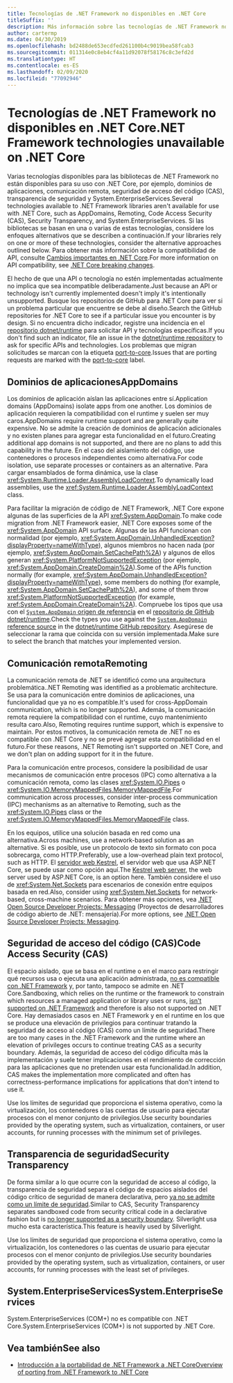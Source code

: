 ```yaml
---
title: Tecnologías de .NET Framework no disponibles en .NET Core
titleSuffix: ''
description: Más información sobre las tecnologías de .NET Framework no disponibles en .NET Core
author: cartermp
ms.date: 04/30/2019
ms.openlocfilehash: bd2488de653ecdfed261100b4c9019bea58fcab3
ms.sourcegitcommit: 011314e0c8eb4cf4a11d92078f58176c8c3efd2d
ms.translationtype: HT
ms.contentlocale: es-ES
ms.lasthandoff: 02/09/2020
ms.locfileid: "77092946"
---
```

# <a name="net-framework-technologies-unavailable-on-net-core"></a><span data-ttu-id="441b6-103">Tecnologías de .NET Framework no disponibles en .NET Core</span><span class="sxs-lookup"><span data-stu-id="441b6-103">.NET Framework technologies unavailable on .NET Core</span></span>

<span data-ttu-id="441b6-104">Varias tecnologías disponibles para las bibliotecas de .NET Framework no están disponibles para su uso con .NET Core, por ejemplo, dominios de aplicaciones, comunicación remota, seguridad de acceso del código (CAS), transparencia de seguridad y System.EnterpriseServices.</span><span class="sxs-lookup"><span data-stu-id="441b6-104">Several technologies available to .NET Framework libraries aren't available for use with .NET Core, such as AppDomains, Remoting, Code Access Security (CAS), Security Transparency, and System.EnterpriseServices.</span></span> <span data-ttu-id="441b6-105">Si las bibliotecas se basan en una o varias de estas tecnologías, considere los enfoques alternativos que se describen a continuación.</span><span class="sxs-lookup"><span data-stu-id="441b6-105">If your libraries rely on one or more of these technologies, consider the alternative approaches outlined below.</span></span> <span data-ttu-id="441b6-106">Para obtener más información sobre la compatibilidad de API, consulte [Cambios importantes en .NET Core](../compatibility/breaking-changes.md).</span><span class="sxs-lookup"><span data-stu-id="441b6-106">For more information on API compatibility, see [.NET Core breaking changes](../compatibility/breaking-changes.md).</span></span>

<span data-ttu-id="441b6-107">El hecho de que una API o tecnología no estén implementadas actualmente no implica que sea incompatible deliberadamente.</span><span class="sxs-lookup"><span data-stu-id="441b6-107">Just because an API or technology isn't currently implemented doesn't imply it's intentionally unsupported.</span></span> <span data-ttu-id="441b6-108">Busque los repositorios de GitHub para .NET Core para ver si un problema particular que encuentre se debe al diseño.</span><span class="sxs-lookup"><span data-stu-id="441b6-108">Search the GitHub repositories for .NET Core to see if a particular issue you encounter is by design.</span></span> <span data-ttu-id="441b6-109">Si no encuentra dicho indicador, registre una incidencia en el [repositorio dotnet/runtime](https://github.com/dotnet/runtime/issues) para solicitar API y tecnologías específicas.</span><span class="sxs-lookup"><span data-stu-id="441b6-109">If you don't find such an indicator, file an issue in the [dotnet/runtime repository](https://github.com/dotnet/runtime/issues) to ask for specific APIs and technologies.</span></span> <span data-ttu-id="441b6-110">Los problemas que migran solicitudes se marcan con la etiqueta [port-to-core](https://github.com/dotnet/runtime/labels/port-to-core).</span><span class="sxs-lookup"><span data-stu-id="441b6-110">Issues that are porting requests are marked with the [port-to-core](https://github.com/dotnet/runtime/labels/port-to-core) label.</span></span>

## <a name="appdomains"></a><span data-ttu-id="441b6-111">Dominios de aplicaciones</span><span class="sxs-lookup"><span data-stu-id="441b6-111">AppDomains</span></span>

<span data-ttu-id="441b6-112">Los dominios de aplicación aíslan las aplicaciones entre sí.</span><span class="sxs-lookup"><span data-stu-id="441b6-112">Application domains (AppDomains) isolate apps from one another.</span></span> <span data-ttu-id="441b6-113">Los dominios de aplicación requieren la compatibilidad con el runtime y suelen ser muy caros.</span><span class="sxs-lookup"><span data-stu-id="441b6-113">AppDomains require runtime support and are generally quite expensive.</span></span> <span data-ttu-id="441b6-114">No se admite la creación de dominios de aplicación adicionales y no existen planes para agregar esta funcionalidad en el futuro.</span><span class="sxs-lookup"><span data-stu-id="441b6-114">Creating additional app domains is not supported, and there are no plans to add this capability in the future.</span></span> <span data-ttu-id="441b6-115">En el caso del aislamiento del código, use contenedores o procesos independientes como alternativa.</span><span class="sxs-lookup"><span data-stu-id="441b6-115">For code isolation, use separate processes or containers as an alternative.</span></span> <span data-ttu-id="441b6-116">Para cargar ensamblados de forma dinámica, use la clase <xref:System.Runtime.Loader.AssemblyLoadContext>.</span><span class="sxs-lookup"><span data-stu-id="441b6-116">To dynamically load assemblies, use the <xref:System.Runtime.Loader.AssemblyLoadContext> class.</span></span>

<span data-ttu-id="441b6-117">Para facilitar la migración de código de .NET Framework, .NET Core expone algunas de las superficies de la API <xref:System.AppDomain>.</span><span class="sxs-lookup"><span data-stu-id="441b6-117">To make code migration from .NET Framework easier, .NET Core exposes some of the <xref:System.AppDomain> API surface.</span></span> <span data-ttu-id="441b6-118">Algunas de las API funcionan con normalidad (por ejemplo, <xref:System.AppDomain.UnhandledException?displayProperty=nameWithType>), algunos miembros no hacen nada (por ejemplo, <xref:System.AppDomain.SetCachePath%2A>) y algunos de ellos generan <xref:System.PlatformNotSupportedException> (por ejemplo, <xref:System.AppDomain.CreateDomain%2A>).</span><span class="sxs-lookup"><span data-stu-id="441b6-118">Some of the APIs function normally (for example, <xref:System.AppDomain.UnhandledException?displayProperty=nameWithType>), some members do nothing (for example, <xref:System.AppDomain.SetCachePath%2A>), and some of them throw <xref:System.PlatformNotSupportedException> (for example, <xref:System.AppDomain.CreateDomain%2A>).</span></span> <span data-ttu-id="441b6-119">Compruebe los tipos que usa con el [`System.AppDomain` origen de referencia](https://github.com/dotnet/runtime/blob/master/src/libraries/System.Private.CoreLib/src/System/AppDomain.cs) en el [repositorio de GitHub dotnet/runtime](https://github.com/dotnet/runtime).</span><span class="sxs-lookup"><span data-stu-id="441b6-119">Check the types you use against the [`System.AppDomain` reference source](https://github.com/dotnet/runtime/blob/master/src/libraries/System.Private.CoreLib/src/System/AppDomain.cs) in the [dotnet/runtime GitHub repository](https://github.com/dotnet/runtime).</span></span> <span data-ttu-id="441b6-120">Asegúrese de seleccionar la rama que coincida con su versión implementada.</span><span class="sxs-lookup"><span data-stu-id="441b6-120">Make sure to select the branch that matches your implemented version.</span></span>

## <a name="remoting"></a><span data-ttu-id="441b6-121">Comunicación remota</span><span class="sxs-lookup"><span data-stu-id="441b6-121">Remoting</span></span>

<span data-ttu-id="441b6-122">La comunicación remota de .NET se identificó como una arquitectura problemática.</span><span class="sxs-lookup"><span data-stu-id="441b6-122">.NET Remoting was identified as a problematic architecture.</span></span> <span data-ttu-id="441b6-123">Se usa para la comunicación entre dominios de aplicaciones, una funcionalidad que ya no es compatible.</span><span class="sxs-lookup"><span data-stu-id="441b6-123">It's used for cross-AppDomain communication, which is no longer supported.</span></span> <span data-ttu-id="441b6-124">Además, la comunicación remota requiere la compatibilidad con el runtime, cuyo mantenimiento resulta caro.</span><span class="sxs-lookup"><span data-stu-id="441b6-124">Also, Remoting requires runtime support, which is expensive to maintain.</span></span> <span data-ttu-id="441b6-125">Por estos motivos, la comunicación remota de .NET no es compatible con .NET Core y no se prevé agregar esta compatibilidad en el futuro.</span><span class="sxs-lookup"><span data-stu-id="441b6-125">For these reasons, .NET Remoting isn't supported on .NET Core, and we don't plan on adding support for it in the future.</span></span>

<span data-ttu-id="441b6-126">Para la comunicación entre procesos, considere la posibilidad de usar mecanismos de comunicación entre procesos (IPC) como alternativa a la comunicación remota, como las clases <xref:System.IO.Pipes> o <xref:System.IO.MemoryMappedFiles.MemoryMappedFile>.</span><span class="sxs-lookup"><span data-stu-id="441b6-126">For communication across processes, consider inter-process communication (IPC) mechanisms as an alternative to Remoting, such as the <xref:System.IO.Pipes> class or the <xref:System.IO.MemoryMappedFiles.MemoryMappedFile> class.</span></span>

<span data-ttu-id="441b6-127">En los equipos, utilice una solución basada en red como una alternativa.</span><span class="sxs-lookup"><span data-stu-id="441b6-127">Across machines, use a network-based solution as an alternative.</span></span> <span data-ttu-id="441b6-128">Si es posible, use un protocolo de texto sin formato con poca sobrecarga, como HTTP.</span><span class="sxs-lookup"><span data-stu-id="441b6-128">Preferably, use a low-overhead plain text protocol, such as HTTP.</span></span> <span data-ttu-id="441b6-129">El [servidor web Kestrel](https://docs.microsoft.com/aspnet/core/fundamentals/servers/kestrel), el servidor web que usa ASP.NET Core, se puede usar como opción aquí.</span><span class="sxs-lookup"><span data-stu-id="441b6-129">The [Kestrel web server](https://docs.microsoft.com/aspnet/core/fundamentals/servers/kestrel), the web server used by ASP.NET Core, is an option here.</span></span> <span data-ttu-id="441b6-130">También considere el uso de <xref:System.Net.Sockets> para escenarios de conexión entre equipos basada en red.</span><span class="sxs-lookup"><span data-stu-id="441b6-130">Also, consider using <xref:System.Net.Sockets> for network-based, cross-machine scenarios.</span></span> <span data-ttu-id="441b6-131">Para obtener más opciones, vea [.NET Open Source Developer Projects: Messaging](https://github.com/Microsoft/dotnet/blob/master/dotnet-developer-projects.md#messaging) (Proyectos de desarrolladores de código abierto de .NET: mensajería).</span><span class="sxs-lookup"><span data-stu-id="441b6-131">For more options, see [.NET Open Source Developer Projects: Messaging](https://github.com/Microsoft/dotnet/blob/master/dotnet-developer-projects.md#messaging).</span></span>

## <a name="code-access-security-cas"></a><span data-ttu-id="441b6-132">Seguridad de acceso del código (CAS)</span><span class="sxs-lookup"><span data-stu-id="441b6-132">Code Access Security (CAS)</span></span>

<span data-ttu-id="441b6-133">El espacio aislado, que se basa en el runtime o en el marco para restringir qué recursos usa o ejecuta una aplicación administrada, [no es compatible con .NET Framework](../../framework/misc/code-access-security.md) y, por tanto, tampoco se admite en .NET Core.</span><span class="sxs-lookup"><span data-stu-id="441b6-133">Sandboxing, which relies on the runtime or the framework to constrain which resources a managed application or library uses or runs, [isn't supported on .NET Framework](../../framework/misc/code-access-security.md) and therefore is also not supported on .NET Core.</span></span> <span data-ttu-id="441b6-134">Hay demasiados casos en .NET Framework y en el runtime en los que se produce una elevación de privilegios para continuar tratando la seguridad de acceso al código (CAS) como un límite de seguridad.</span><span class="sxs-lookup"><span data-stu-id="441b6-134">There are too many cases in the .NET Framework and the runtime where an elevation of privileges occurs to continue treating CAS as a security boundary.</span></span> <span data-ttu-id="441b6-135">Además, la seguridad de acceso del código dificulta más la implementación y suele tener implicaciones en el rendimiento de corrección para las aplicaciones que no pretenden usar esta funcionalidad.</span><span class="sxs-lookup"><span data-stu-id="441b6-135">In addition, CAS makes the implementation more complicated and often has correctness-performance implications for applications that don't intend to use it.</span></span>

<span data-ttu-id="441b6-136">Use los límites de seguridad que proporciona el sistema operativo, como la virtualización, los contenedores o las cuentas de usuario para ejecutar procesos con el menor conjunto de privilegios.</span><span class="sxs-lookup"><span data-stu-id="441b6-136">Use security boundaries provided by the operating system, such as virtualization, containers, or user accounts, for running processes with the minimum set of privileges.</span></span>

## <a name="security-transparency"></a><span data-ttu-id="441b6-137">Transparencia de seguridad</span><span class="sxs-lookup"><span data-stu-id="441b6-137">Security Transparency</span></span>

<span data-ttu-id="441b6-138">De forma similar a lo que ocurre con la seguridad de acceso al código, la transparencia de seguridad separa el código de espacios aislados del código crítico de seguridad de manera declarativa, pero [ya no se admite como un límite de seguridad](../../framework/misc/security-transparent-code.md).</span><span class="sxs-lookup"><span data-stu-id="441b6-138">Similar to CAS, Security Transparency separates sandboxed code from security critical code in a declarative fashion but is [no longer supported as a security boundary](../../framework/misc/security-transparent-code.md).</span></span> <span data-ttu-id="441b6-139">Silverlight usa mucho esta característica.</span><span class="sxs-lookup"><span data-stu-id="441b6-139">This feature is heavily used by Silverlight.</span></span>

<span data-ttu-id="441b6-140">Use los límites de seguridad que proporciona el sistema operativo, como la virtualización, los contenedores o las cuentas de usuario para ejecutar procesos con el menor conjunto de privilegios.</span><span class="sxs-lookup"><span data-stu-id="441b6-140">Use security boundaries provided by the operating system, such as virtualization, containers, or user accounts, for running processes with the least set of privileges.</span></span>

## <a name="systementerpriseservices"></a><span data-ttu-id="441b6-141">System.EnterpriseServices</span><span class="sxs-lookup"><span data-stu-id="441b6-141">System.EnterpriseServices</span></span>

<span data-ttu-id="441b6-142">System.EnterpriseServices (COM+) no es compatible con .NET Core.</span><span class="sxs-lookup"><span data-stu-id="441b6-142">System.EnterpriseServices (COM+) is not supported by .NET Core.</span></span>

## <a name="see-also"></a><span data-ttu-id="441b6-143">Vea también</span><span class="sxs-lookup"><span data-stu-id="441b6-143">See also</span></span>

- [<span data-ttu-id="441b6-144">Introducción a la portabilidad de .NET Framework a .NET Core</span><span class="sxs-lookup"><span data-stu-id="441b6-144">Overview of porting from .NET Framework to .NET Core</span></span>](../porting/index.md)
